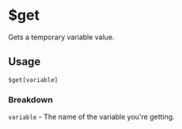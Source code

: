 # $get
Gets a temporary variable value.

## Usage
```
$get[variable]
```

### Breakdown
`variable` - The name of the variable you're getting.

